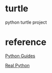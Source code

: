 # turtle
python turtle project

# reference 


[Python Guides](https://pythonguides.com/category/python-tutorials/python-turtle/, "Python Guide")


[Real Python](https://realpython.com/beginners-guide-python-turtle/, "Real Python")
